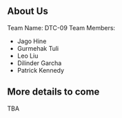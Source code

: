 ## About Us
Team Name: DTC-09
Team Members: 
- Jago Hine
- Gurmehak Tuli
- Leo Liu
- Dilinder Garcha
- Patrick Kennedy
## More details to come
TBA
